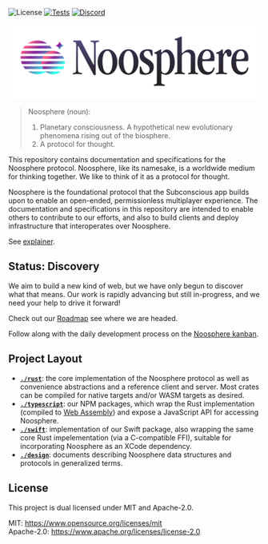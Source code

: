 ![License](https://img.shields.io/badge/license-MIT%2FApache--2.0-blue?label=License)
[![Tests](https://img.shields.io/github/actions/workflow/status/subconsciousnetwork/noosphere/run_test_suite.yaml?branch=main)](https://github.com/subconsciousnetwork/noosphere/actions/workflows/run_test_suite.yaml?query=branch%3Amain)
[![Discord](https://img.shields.io/discord/1003419732516552724.svg?logo=discord&colorB=7289DA&label=Chat)](https://discord.gg/HmHypb6DCj)

<picture>
  <source media="(prefers-color-scheme: dark)" srcset="design/images/noosphere-dark.svg">
  <source media="(prefers-color-scheme: light)" srcset="design/images/noosphere-light.svg">
  <img alt="Noosphere" src="design/images/noosphere-light.svg">
</picture>

> Noosphere (noun):
>
> 1. Planetary consciousness. A hypothetical new evolutionary phenomena rising out of the biosphere.
> 2. A protocol for thought.

This repository contains documentation and specifications for the Noosphere
protocol. Noosphere, like its namesake, is a worldwide medium for thinking
together. We like to think of it as a protocol for thought.

Noosphere is the foundational protocol that the Subconscious app builds upon to
enable an open-ended, permissionless multiplayer experience. The documentation
and specifications in this repository are intended to enable others to
contribute to our efforts, and also to build clients and deploy infrastructure
that interoperates over Noosphere.

See [explainer](/design/explainer.md).

## Status: Discovery

We aim to build a new kind of web, but we have only begun to discover what that
means. Our work is rapidly advancing but still in-progress, and we need your
help to drive it forward!

Check out our [Roadmap][roadmap] see where we are headed.

Follow along with the daily development process on the
[Noosphere kanban][noosphere-kanban].

## Project Layout

- **[`./rust`](/rust)**: the core implementation of the Noosphere protocol as well
  as convenience abstractions and a reference client and server. Most crates can
  be compiled for native targets and/or WASM targets as desired.
- **[`./typescript`](/typescript)**: our NPM packages, which wrap
  the Rust implementation (compiled to [Web Assembly][web-assembly]) and expose
  a JavaScript API for accessing Noosphere.
- **[`./swift`](/swift)**: implementation of our Swift package, also wrapping the
  same core Rust impelementation (via a C-compatible FFI), suitable for
  incorporating Noosphere as an XCode dependency.
- **[`./design`](/design)**: documents describing Noosphere data
  structures and protocols in generalized terms.

## License

This project is dual licensed under MIT and Apache-2.0.

MIT: https://www.opensource.org/licenses/mit  
Apache-2.0: https://www.apache.org/licenses/license-2.0

[roadmap]: https://github.com/orgs/subconsciousnetwork/projects/1/views/4
[noosphere-kanban]: https://github.com/orgs/subconsciousnetwork/projects/1/views/8
[web-assembly]: https://webassembly.org/
